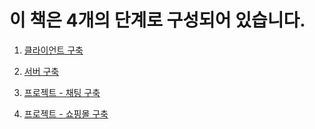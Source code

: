 # 이 책은 4개의 단계로 구성되어 있습니다.

1. [클라이언트 구축](https://github.com/pjt3591oo/javascript-book/tree/master/codes/ch)

2. [서버 구축](https://github.com/pjt3591oo/javascript-book/tree/master/codes/ch)

3. [프로젝트 - 채팅 구축](https://github.com/pjt3591oo/javascript-book/tree/master/codes/project)

4. [프로젝트 - 쇼핑몰 구축](https://github.com/pjt3591oo/javascript-book/tree/master/codes/project)